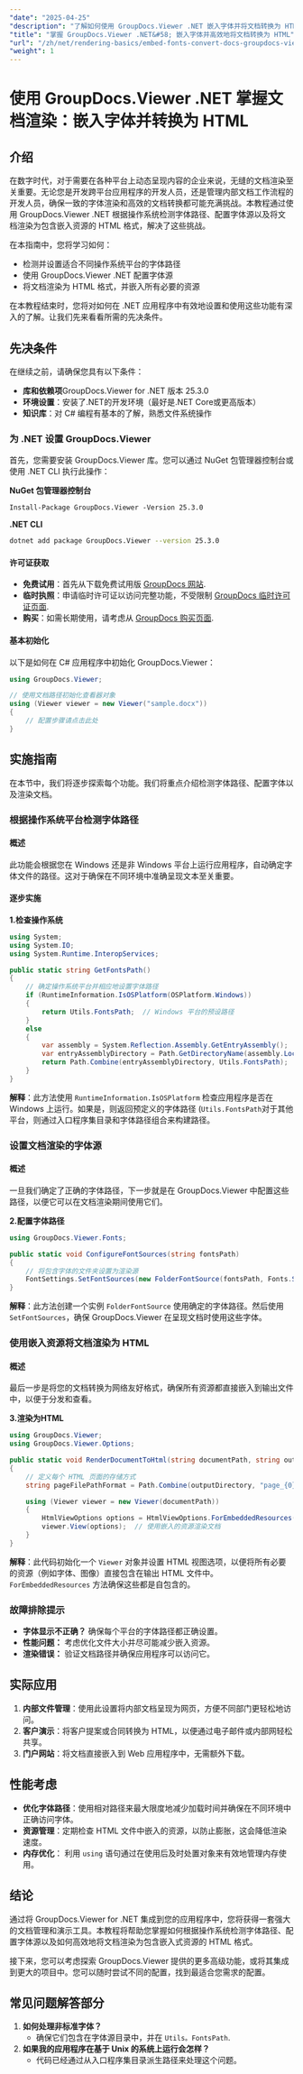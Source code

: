 ```yaml
---
"date": "2025-04-25"
"description": "了解如何使用 GroupDocs.Viewer .NET 嵌入字体并将文档转换为 HTML，确保跨平台的一致渲染。"
"title": "掌握 GroupDocs.Viewer .NET&#58; 嵌入字体并高效地将文档转换为 HTML"
"url": "/zh/net/rendering-basics/embed-fonts-convert-docs-groupdocs-viewer-net/"
"weight": 1
---
```


# 使用 GroupDocs.Viewer .NET 掌握文档渲染：嵌入字体并转换为 HTML

## 介绍

在数字时代，对于需要在各种平台上动态呈现内容的企业来说，无缝的文档渲染至关重要。无论您是开发跨平台应用程序的开发人员，还是管理内部文档工作流程的开发人员，确保一致的字体渲染和高效的文档转换都可能充满挑战。本教程通过使用 GroupDocs.Viewer .NET 根据操作系统检测字体路径、配置字体源以及将文档渲染为包含嵌入资源的 HTML 格式，解决了这些挑战。

在本指南中，您将学习如何：
- 检测并设置适合不同操作系统平台的字体路径
- 使用 GroupDocs.Viewer .NET 配置字体源
- 将文档渲染为 HTML 格式，并嵌入所有必要的资源

在本教程结束时，您将对如何在 .NET 应用程序中有效地设置和使用这些功能有深入的了解。让我们先来看看所需的先决条件。

## 先决条件

在继续之前，请确保您具有以下条件：
- **库和依赖项**GroupDocs.Viewer for .NET 版本 25.3.0
- **环境设置**：安装了.NET的开发环境（最好是.NET Core或更高版本）
- **知识库**：对 C# 编程有基本的了解，熟悉文件系统操作

### 为 .NET 设置 GroupDocs.Viewer

首先，您需要安装 GroupDocs.Viewer 库。您可以通过 NuGet 包管理器控制台或使用 .NET CLI 执行此操作：

**NuGet 包管理器控制台**
```shell
Install-Package GroupDocs.Viewer -Version 25.3.0
```

**.NET CLI**
```bash
dotnet add package GroupDocs.Viewer --version 25.3.0
```

#### 许可证获取
- **免费试用**：首先从下载免费试用版 [GroupDocs 网站](https://releases。groupdocs.com/viewer/net/).
- **临时执照**：申请临时许可证以访问完整功能，不受限制 [GroupDocs 临时许可证页面](https://purchase。groupdocs.com/temporary-license/).
- **购买**：如需长期使用，请考虑从 [GroupDocs 购买页面](https://purchase。groupdocs.com/buy).

#### 基本初始化

以下是如何在 C# 应用程序中初始化 GroupDocs.Viewer：

```csharp
using GroupDocs.Viewer;

// 使用文档路径初始化查看器对象
using (Viewer viewer = new Viewer("sample.docx"))
{
    // 配置步骤请点击此处
}
```

## 实施指南

在本节中，我们将逐步探索每个功能。我们将重点介绍检测字体路径、配置字体以及渲染文档。

### 根据操作系统平台检测字体路径

#### 概述

此功能会根据您在 Windows 还是非 Windows 平台上运行应用程序，自动确定字体文件的路径。这对于确保在不同环境中准确呈现文本至关重要。

#### 逐步实施

**1.检查操作系统**

```csharp
using System;
using System.IO;
using System.Runtime.InteropServices;

public static string GetFontsPath()
{
    // 确定操作系统平台并相应地设置字体路径
    if (RuntimeInformation.IsOSPlatform(OSPlatform.Windows))
    {
        return Utils.FontsPath;  // Windows 平台的预设路径
    }
    else
    {
        var assembly = System.Reflection.Assembly.GetEntryAssembly();
        var entryAssemblyDirectory = Path.GetDirectoryName(assembly.Location);
        return Path.Combine(entryAssemblyDirectory, Utils.FontsPath);  // 非 Windows 的派生路径
    }
}
```

**解释**：此方法使用 `RuntimeInformation.IsOSPlatform` 检查应用程序是否在 Windows 上运行。如果是，则返回预定义的字体路径 (`Utils.FontsPath`对于其他平台，则通过入口程序集目录和字体路径组合来构建路径。

### 设置文档渲染的字体源

#### 概述

一旦我们确定了正确的字体路径，下一步就是在 GroupDocs.Viewer 中配置这些路径，以便它可以在文档渲染期间使用它们。

**2.配置字体路径**

```csharp
using GroupDocs.Viewer.Fonts;

public static void ConfigureFontSources(string fontsPath)
{
    // 将包含字体的文件夹设置为渲染源
    FontSettings.SetFontSources(new FolderFontSource(fontsPath, Fonts.SearchOption.TopFolderOnly));
}
```

**解释**：此方法创建一个实例 `FolderFontSource` 使用确定的字体路径。然后使用 `SetFontSources`，确保 GroupDocs.Viewer 在呈现文档时使用这些字体。

### 使用嵌入资源将文档渲染为 HTML

#### 概述

最后一步是将您的文档转换为网络友好格式，确保所有资源都直接嵌入到输出文件中，以便于分发和查看。

**3.渲染为HTML**

```csharp
using GroupDocs.Viewer;
using GroupDocs.Viewer.Options;

public static void RenderDocumentToHtml(string documentPath, string outputDirectory)
{
    // 定义每个 HTML 页面的存储方式
    string pageFilePathFormat = Path.Combine(outputDirectory, "page_{0}.html");

    using (Viewer viewer = new Viewer(documentPath))
    {
        HtmlViewOptions options = HtmlViewOptions.ForEmbeddedResources(pageFilePathFormat);
        viewer.View(options);  // 使用嵌入的资源渲染文档
    }
}
```

**解释**：此代码初始化一个 `Viewer` 对象并设置 HTML 视图选项，以便将所有必要的资源（例如字体、图像）直接包含在输出 HTML 文件中。 `ForEmbeddedResources` 方法确保这些都是自包含的。

### 故障排除提示
- **字体显示不正确？** 确保每个平台的字体路径都正确设置。
- **性能问题：** 考虑优化文件大小并尽可能减少嵌入资源。
- **渲染错误：** 验证文档路径并确保应用程序可以访问它。

## 实际应用
1. **内部文件管理**：使用此设置将内部文档呈现为网页，方便不同部门更轻松地访问。
2. **客户演示**：将客户提案或合同转换为 HTML，以便通过电子邮件或内部网轻松共享。
3. **门户网站**：将文档直接嵌入到 Web 应用程序中，无需额外下载。

## 性能考虑
- **优化字体路径**：使用相对路径来最大限度地减少加载时间并确保在不同环境中正确访问字体。
- **资源管理**：定期检查 HTML 文件中嵌入的资源，以防止膨胀，这会降低渲染速度。
- **内存优化**： 利用 `using` 语句通过在使用后及时处置对象来有效地管理内存使用。

## 结论

通过将 GroupDocs.Viewer for .NET 集成到您的应用程序中，您将获得一套强大的文档管理和演示工具。本教程将帮助您掌握如何根据操作系统检测字体路径、配置字体源以及如何高效地将文档渲染为包含嵌入式资源的 HTML 格式。

接下来，您可以考虑探索 GroupDocs.Viewer 提供的更多高级功能，或将其集成到更大的项目中。您可以随时尝试不同的配置，找到最适合您需求的配置。

## 常见问题解答部分
1. **如何处理非标准字体？**
   - 确保它们包含在字体源目录中，并在 `Utils。FontsPath`.
2. **如果我的应用程序在基于 Unix 的系统上运行会怎样？**
   - 代码已经通过从入口程序集目录派生路径来处理这个问题。